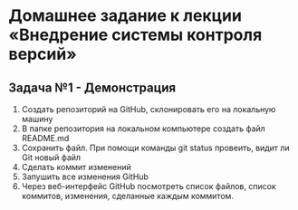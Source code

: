 # Домашнее задание к лекции «Внедрение системы контроля версий»

## Задача №1 - Демонстрация

1. Создать репозиторий на GitHub, склонировать его на локальную машину
1. В папке репозитория на локальном компьютере создать файл README.md
1. Сохранить файл. При помощи команды git status провеить, видит ли Git новый файл
1. Сделать коммит изменений
1. Запушить все изменения GitHub
1. Через веб-интерфейс GitHub посмотреть список файлов, список коммитов, изменения, сделанные каждым коммитом.
